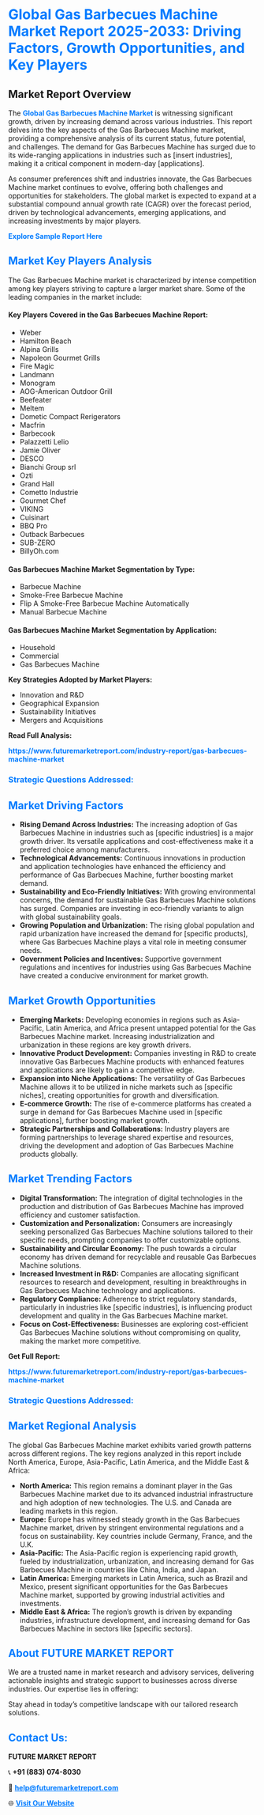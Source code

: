 <h1 style="color: #007BFF;">Global Gas Barbecues Machine Market Report 2025-2033: Driving Factors, Growth Opportunities, and Key Players</h1>

<section id="overview">
<h2>Market Report Overview</h2>
<p>The <a href="https://www.futuremarketreport.com/industry-report/gas-barbecues-machine-market" style="color: #007BFF; text-decoration: none;"><strong>Global Gas Barbecues Machine Market</strong></a> is witnessing significant growth, driven by increasing demand across various industries. This report delves into the key aspects of the Gas Barbecues Machine market, providing a comprehensive analysis of its current status, future potential, and challenges. The demand for Gas Barbecues Machine has surged due to its wide-ranging applications in industries such as [insert industries], making it a critical component in modern-day [applications].</p>
<p>As consumer preferences shift and industries innovate, the Gas Barbecues Machine market continues to evolve, offering both challenges and opportunities for stakeholders. The global market is expected to expand at a substantial compound annual growth rate (CAGR) over the forecast period, driven by technological advancements, emerging applications, and increasing investments by major players.</p>
</section>

<section id="overview">
<p><a href="https://www.futuremarketreport.com/request-sample/reportId=128355" style="color: #007BFF; text-decoration: none;"><strong>Explore Sample Report Here</strong></a></p>
</section>

<section id="key-players">
<h2 style="color: #007BFF;">Market Key Players Analysis</h2>
<p>The Gas Barbecues Machine market is characterized by intense competition among key players striving to capture a larger market share. Some of the leading companies in the market include:</p>
<h4>Key Players Covered in the Gas Barbecues Machine Report:</h4>
<ul><li>Weber</li><li>Hamilton Beach</li><li>Alpina Grills</li><li>Napoleon Gourmet Grills</li><li>Fire Magic</li><li>Landmann</li><li>Monogram</li><li>AOG-American Outdoor Grill</li><li>Beefeater</li><li>Meltem</li><li>Dometic Compact Rerigerators</li><li>Macfrin</li><li>Barbecook</li><li>Palazzetti Lelio</li><li>Jamie Oliver</li><li>DESCO</li><li>Bianchi Group srl</li><li>Ozti</li><li>Grand Hall</li><li>Cometto Industrie</li><li>Gourmet Chef</li><li>VIKING</li><li>Cuisinart</li><li>BBQ Pro</li><li>Outback Barbecues</li><li>SUB-ZERO</li><li>BillyOh.com</li></ul>
<h4>Gas Barbecues Machine Market Segmentation by Type:</h4>
<ul><li>Barbecue Machine</li><li>Smoke-Free Barbecue Machine</li><li>Flip A Smoke-Free Barbecue Machine Automatically</li><li>Manual Barbecue Machine</li></ul>

<h4>Gas Barbecues Machine Market Segmentation by Application:</h4>
<ul><li>Household</li><li>Commercial</li><li>Gas Barbecues Machine</li></ul>
<p><strong>Key Strategies Adopted by Market Players:</strong></p>
<ul>
<li>Innovation and R&D</li>
<li>Geographical Expansion</li>
<li>Sustainability Initiatives</li>
<li>Mergers and Acquisitions</li>
</ul>
</section>

<section>
<p><strong>Read Full Analysis: </strong></p><a href="https://www.futuremarketreport.com/industry-report/gas-barbecues-machine-market" style="color: #007BFF; text-decoration: none;"><strong>https://www.futuremarketreport.com/industry-report/gas-barbecues-machine-market</strong></a>
<h3 style="color: #007BFF;">Strategic Questions Addressed:</h3>
</section>

<section id="driving-factors">
<h2 style="color: #007BFF;">Market Driving Factors</h2>
<ul>
<li><strong>Rising Demand Across Industries:</strong> The increasing adoption of Gas Barbecues Machine in industries such as [specific industries] is a major growth driver. Its versatile applications and cost-effectiveness make it a preferred choice among manufacturers.</li>
<li><strong>Technological Advancements:</strong> Continuous innovations in production and application technologies have enhanced the efficiency and performance of Gas Barbecues Machine, further boosting market demand.</li>
<li><strong>Sustainability and Eco-Friendly Initiatives:</strong> With growing environmental concerns, the demand for sustainable Gas Barbecues Machine solutions has surged. Companies are investing in eco-friendly variants to align with global sustainability goals.</li>
<li><strong>Growing Population and Urbanization:</strong> The rising global population and rapid urbanization have increased the demand for [specific products], where Gas Barbecues Machine plays a vital role in meeting consumer needs.</li>
<li><strong>Government Policies and Incentives:</strong> Supportive government regulations and incentives for industries using Gas Barbecues Machine have created a conducive environment for market growth.</li>
</ul>
</section>

<section id="growth-opportunities">
<h2 style="color: #007BFF;">Market Growth Opportunities</h2>
<ul>
<li><strong>Emerging Markets:</strong> Developing economies in regions such as Asia-Pacific, Latin America, and Africa present untapped potential for the Gas Barbecues Machine market. Increasing industrialization and urbanization in these regions are key growth drivers.</li>
<li><strong>Innovative Product Development:</strong> Companies investing in R&D to create innovative Gas Barbecues Machine products with enhanced features and applications are likely to gain a competitive edge.</li>
<li><strong>Expansion into Niche Applications:</strong> The versatility of Gas Barbecues Machine allows it to be utilized in niche markets such as [specific niches], creating opportunities for growth and diversification.</li>
<li><strong>E-commerce Growth:</strong> The rise of e-commerce platforms has created a surge in demand for Gas Barbecues Machine used in [specific applications], further boosting market growth.</li>
<li><strong>Strategic Partnerships and Collaborations:</strong> Industry players are forming partnerships to leverage shared expertise and resources, driving the development and adoption of Gas Barbecues Machine products globally.</li>
</ul>
</section>

<section id="trending-factors">
<h2 style="color: #007BFF;">Market Trending Factors</h2>
<ul>
<li><strong>Digital Transformation:</strong> The integration of digital technologies in the production and distribution of Gas Barbecues Machine has improved efficiency and customer satisfaction.</li>
<li><strong>Customization and Personalization:</strong> Consumers are increasingly seeking personalized Gas Barbecues Machine solutions tailored to their specific needs, prompting companies to offer customizable options.</li>
<li><strong>Sustainability and Circular Economy:</strong> The push towards a circular economy has driven demand for recyclable and reusable Gas Barbecues Machine solutions.</li>
<li><strong>Increased Investment in R&D:</strong> Companies are allocating significant resources to research and development, resulting in breakthroughs in Gas Barbecues Machine technology and applications.</li>
<li><strong>Regulatory Compliance:</strong> Adherence to strict regulatory standards, particularly in industries like [specific industries], is influencing product development and quality in the Gas Barbecues Machine market.</li>
<li><strong>Focus on Cost-Effectiveness:</strong> Businesses are exploring cost-efficient Gas Barbecues Machine solutions without compromising on quality, making the market more competitive.</li>
</ul>
</section>

<section>
<p><strong>Get Full Report: </strong></p><a href="https://www.futuremarketreport.com/industry-report/gas-barbecues-machine-market" style="color: #007BFF; text-decoration: none;"><strong>https://www.futuremarketreport.com/industry-report/gas-barbecues-machine-market</strong></a>
<h3 style="color: #007BFF;">Strategic Questions Addressed:</h3>
</section>


<section id="regional-analysis">
<h2 style="color: #007BFF;">Market Regional Analysis</h2>
<p>The global Gas Barbecues Machine market exhibits varied growth patterns across different regions. The key regions analyzed in this report include North America, Europe, Asia-Pacific, Latin America, and the Middle East & Africa:</p>
<ul>
<li><strong>North America:</strong> This region remains a dominant player in the Gas Barbecues Machine market due to its advanced industrial infrastructure and high adoption of new technologies. The U.S. and Canada are leading markets in this region.</li>
<li><strong>Europe:</strong> Europe has witnessed steady growth in the Gas Barbecues Machine market, driven by stringent environmental regulations and a focus on sustainability. Key countries include Germany, France, and the U.K.</li>
<li><strong>Asia-Pacific:</strong> The Asia-Pacific region is experiencing rapid growth, fueled by industrialization, urbanization, and increasing demand for Gas Barbecues Machine in countries like China, India, and Japan.</li>
<li><strong>Latin America:</strong> Emerging markets in Latin America, such as Brazil and Mexico, present significant opportunities for the Gas Barbecues Machine market, supported by growing industrial activities and investments.</li>
<li><strong>Middle East & Africa:</strong> The region’s growth is driven by expanding industries, infrastructure development, and increasing demand for Gas Barbecues Machine in sectors like [specific sectors].</li>
</ul>
</section>

<footer>
<h2 style="color: #007BFF;">About FUTURE MARKET REPORT</h2>
<p>We are a trusted name in market research and advisory services, delivering actionable insights and strategic support to businesses across diverse industries. Our expertise lies in offering:</p>

<p>Stay ahead in today’s competitive landscape with our tailored research solutions.</p>

<h2 style="color: #007BFF;">Contact Us:</h2>
<p><strong>FUTURE MARKET REPORT</strong></p>
<p>📞 <strong>+91 (883) 074-8030</strong></p>
<p>📧 <strong><a href="mailto:help@futuremarketreport.com" style="color: #007BFF;">help@futuremarketreport.com</a></strong></p>
<p>🌐 <strong><a href="https://www.futuremarketreport.com/" style="color: #007BFF;">Visit Our Website</a></strong></p>
</footer>